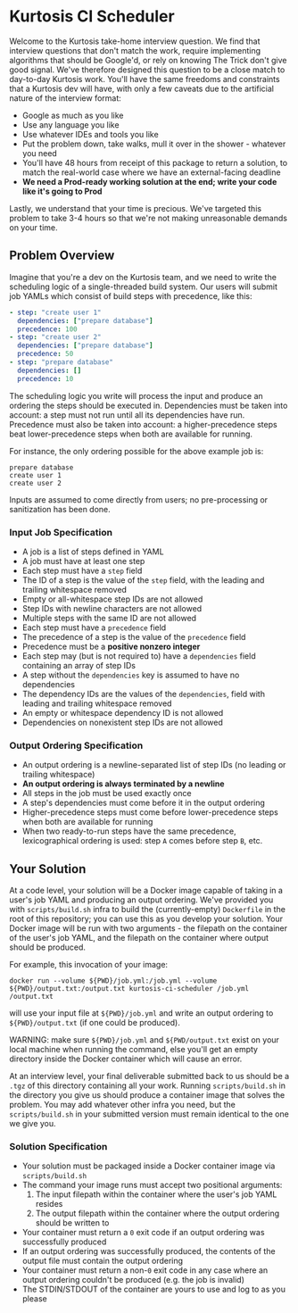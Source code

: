 Kurtosis CI Scheduler
=====================
Welcome to the Kurtosis take-home interview question. We find that interview questions that don't match the work, require implementing algorithms that should be Google'd, or rely on knowing The Trick don't give good signal. We've therefore designed this question to be a close match to day-to-day Kurtosis work. You'll have the same freedoms and constraints that a Kurtosis dev will have, with only a few caveats due to the artificial nature of the interview format:

- Google as much as you like
- Use any language you like
- Use whatever IDEs and tools you like
- Put the problem down, take walks, mull it over in the shower - whatever you need
- You'll have 48 hours from receipt of this package to return a solution, to match the real-world case where we have an external-facing deadline
- **We need a Prod-ready working solution at the end; write your code like it's going to Prod**

Lastly, we understand that your time is precious. We've targeted this problem to take 3-4 hours so that we're not making unreasonable demands on your time.

Problem Overview
----------------
Imagine that you're a dev on the Kurtosis team, and we need to write the scheduling logic of a single-threaded build system. Our users will submit job YAMLs which consist of build steps with precedence, like this:

```yaml
- step: "create user 1"
  dependencies: ["prepare database"]
  precedence: 100
- step: "create user 2"
  dependencies: ["prepare database"]
  precedence: 50
- step: "prepare database"
  dependencies: []
  precedence: 10
```

The scheduling logic you write will process the input and produce an ordering the steps should be executed in. Dependencies must be taken into account: a step must not run until all its dependencies have run. Precedence must also be taken into account: a higher-precedence steps beat lower-precedence steps when both are available for running.

For instance, the only ordering possible for the above example job is:

```
prepare database
create user 1
create user 2
```

Inputs are assumed to come directly from users; no pre-processing or sanitization has been done.

### Input Job Specification

- A job is a list of steps defined in YAML
- A job must have at least one step
- Each step must have a `step` field
- The ID of a step is the value of the `step` field, with the leading and trailing whitespace removed
- Empty or all-whitespace step IDs are not allowed
- Step IDs with newline characters are not allowed
- Multiple steps with the same ID are not allowed
- Each step must have a `precedence` field
- The precedence of a step is the value of the `precedence` field
- Precedence must be a **positive nonzero integer**
- Each step may (but is not required to) have a `dependencies` field containing an array of step IDs
- A step without the `dependencies` key is assumed to have no dependencies
- The dependency IDs are the values of the `dependencies`, field with leading and trailing whitespace removed
- An empty or whitespace dependency ID is not allowed
- Dependencies on nonexistent step IDs are not allowed

### Output Ordering Specification

- An output ordering is a newline-separated list of step IDs (no leading or trailing whitespace)
- **An output ordering is always terminated by a newline**
- All steps in the job must be used exactly once
- A step's dependencies must come before it in the output ordering
- Higher-precedence steps must come before lower-precedence steps when both are available for running
- When two ready-to-run steps have the same precedence, lexicographical ordering is used: step `A` comes before step `B`, etc.

Your Solution
-------------
At a code level, your solution will be a Docker image capable of taking in a user's job YAML and producing an output ordering. We've provided you with `scripts/build.sh` infra to build the (currently-empty) `Dockerfile` in the root of this repository; you can use this as you develop your solution. Your Docker image will be run with two arguments - the filepath on the container of the user's job YAML, and the filepath on the container where output should be produced.

For example, this invocation of your image:

```
docker run --volume ${PWD}/job.yml:/job.yml --volume ${PWD}/output.txt:/output.txt kurtosis-ci-scheduler /job.yml /output.txt
```

will use your input file at `${PWD}/job.yml` and write an output ordering to `${PWD}/output.txt` (if one could be produced).

WARNING: make sure `${PWD}/job.yml` and `${PWD/output.txt` exist on your local machine when running the command, else you'll get an empty directory inside the Docker container which will cause an error.

At an interview level, your final deliverable submitted back to us should be a `.tgz` of this directory containing all your work. Running `scripts/build.sh` in the directory you give us should produce a container image that solves the problem. You may add whatever other infra you need, but the `scripts/build.sh` in your submitted version must remain identical to the one we give you.

### Solution Specification
- Your solution must be packaged inside a Docker container image via `scripts/build.sh`
- The command your image runs must accept two positional arguments:
    1. The input filepath within the container where the user's job YAML resides
    1. The output filepath within the container where the output ordering should be written to
- Your container must return a `0` exit code if an output ordering was successfully produced
- If an output ordering was successfully produced, the contents of the output file must contain the output ordering
- Your container must return a non-`0` exit code in any case where an output ordering couldn't be produced (e.g. the job is invalid)
- The STDIN/STDOUT of the container are yours to use and log to as you please
